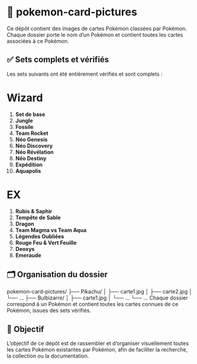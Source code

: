 # 📁 pokemon-card-pictures

Ce dépôt contient des images de cartes Pokémon classées par Pokémon.  
Chaque dossier porte le nom d’un Pokémon et contient toutes les cartes associées à ce Pokémon.

## ✅ Sets complets et vérifiés

Les sets suivants ont été entièrement vérifiés et sont complets :

# Wizard

1. **Set de base**
2. **Jungle**
3. **Fossile**
4. **Team Rocket**
5. **Néo Genesis**
6. **Néo Discovery**
6. **Néo Révélation**
7. **Néo Destiny**
8. **Expédition**
9. **Aquapolis**

# EX

1. **Rubis & Saphir**
2. **Tempête de Sable**
3. **Dragon**
4. **Team Magma vs Team Aqua**
5. **Légendes Oubliées**
6. **Rouge Feu & Vert Feuille**
7. **Deoxys**
8. **Emeraude**

## 🗂️ Organisation du dossier

pokemon-card-pictures/
├── Pikachu/
│   ├── carte1.jpg
│   ├── carte2.jpg
│   └── ...
├── Bulbizarre/
│   ├── carte1.jpg
│   └── ...
└── ...
Chaque dossier correspond à un Pokémon et contient toutes les cartes connues de ce Pokémon, issues des sets vérifiés.

## 📝 Objectif

L’objectif de ce dépôt est de rassembler et d’organiser visuellement toutes les cartes Pokémon existantes par Pokémon, afin de faciliter la recherche, la collection ou la documentation.